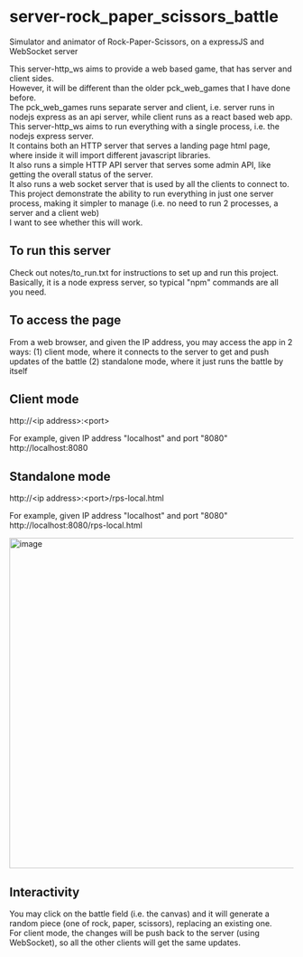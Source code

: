 # server-rock_paper_scissors_battle
Simulator and animator of Rock-Paper-Scissors, on a expressJS and WebSocket server

This server-http_ws aims to provide a web based game, that has server and client sides.  
However, it will be different than the older pck_web_games that I have done before.  
The pck_web_games runs separate server and client, i.e. server runs in nodejs express as an api server, while client runs as a react based web app.  
This server-http_ws aims to run everything with a single process, i.e. the nodejs express server.  
It contains both an HTTP server that serves a landing page html page, where inside it will import different javascript libraries.  
It also runs a simple HTTP API server that serves some admin API, like getting the overall status of the server.  
It also runs a web socket server that is used by all the clients to connect to.  
This project demonstrate the ability to run everything in just one server process, making it simpler to manage (i.e. no need to run 2 processes, a server and a client web)  
I want to see whether this will work.  

To run this server
-
Check out notes/to_run.txt for instructions to set up and run this project.  
Basically, it is a node express server, so typical "npm" commands are all you need.  

To access the page
-
From a web browser, and given the IP address, you may access the app in 2 ways:
(1) client mode, where it connects to the server to get and push updates of the battle
(2) standalone mode, where it just runs the battle by itself

Client mode
-
http://\<ip address\>:\<port\>  

For example, given IP address "localhost" and port "8080"  
http://localhost:8080  

Standalone mode
-
http://\<ip address\>:\<port\>/rps-local.html  

For example, given IP address "localhost" and port "8080"  
http://localhost:8080/rps-local.html  

<img width="585" alt="image" src="https://github.com/user-attachments/assets/007b4fa2-a395-4e52-9150-df8fd6d65620" />

Interactivity
-
You may click on the battle field (i.e. the canvas) and it will generate a random piece (one of rock, paper, scissors), replacing an existing one.  
For client mode, the changes will be push back to the server (using WebSocket), so all the other clients will get the same updates.  

